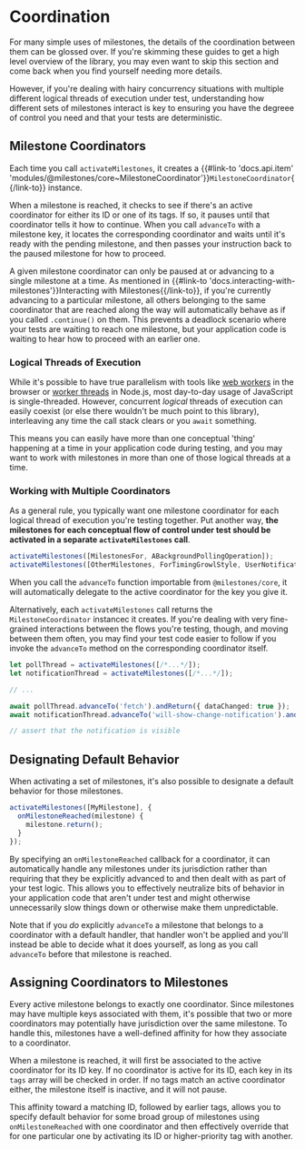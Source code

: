 # Coordination

For many simple uses of milestones, the details of the coordination between them can be glossed over. If you're skimming these guides to get a high level overview of the library, you may even want to skip this section and come back when you find yourself needing more details.

However, if you're dealing with hairy concurrency situations with multiple different logical threads of execution under test, understanding how different sets of milestones interact is key to ensuring you have the degreee of control you need and that your tests are deterministic.

## Milestone Coordinators

Each time you call `activateMilestones`, it creates a {{#link-to 'docs.api.item' 'modules/@milestones/core~MilestoneCoordinator'}}`MilestoneCoordinator`{{/link-to}} instance.

When a milestone is reached, it checks to see if there's an active coordinator for either its ID or one of its tags. If so, it pauses until that coordinator tells it how to continue. When you call `advanceTo` with a milestone key, it locates the corresponding coordinator and waits until it's ready with the pending milestone, and then passes your instruction back to the paused milestone for how to proceed.

A given milestone coordinator can only be paused at or advancing to a single milestone at a time. As mentioned in {{#link-to 'docs.interacting-with-milestones'}}Interacting with Milestones{{/link-to}}, if you're currently advancing to a particular milestone, all others belonging to the same coordinator that are reached along the way will automatically behave as if you called `.continue()` on them. This prevents a deadlock scenario where your tests are waiting to reach one milestone, but your application code is waiting to hear how to proceed with an earlier one.

### Logical Threads of Execution

While it's possible to have true parallelism with tools like [web workers](https://developer.mozilla.org/en-US/docs/Web/API/Web_Workers_API) in the browser or [worker threads](https://nodejs.org/api/worker_threads.html#worker_threads_worker_threads) in Node.js, most day-to-day usage of JavaScript is single-threaded. However, concurrent _logical_ threads of execution can easily coexist (or else there wouldn't be much point to this library), interleaving any time the call stack clears or you `await` something.

This means you can easily have more than one conceptual 'thing' happening at a time in your application code during testing, and you may want to work with milestones in more than one of those logical threads at a time.

### Working with Multiple Coordinators

As a general rule, you typically want one milestone coordinator for each logical thread of execution you're testing together. Put another way, **the milestones for each conceptual flow of control under test should be activated in a separate `activateMilestones` call**.

```ts
activateMilestones([MilestonesFor, ABackgroundPollingOperation]);
activateMilestones([OtherMilestones, ForTimingGrowlStyle, UserNotifications]);
```

When you call the `advanceTo` function importable from `@milestones/core`, it will automatically delegate to the active coordinator for the key you give it.

Alternatively, each `activateMilestones` call returns the `MilestoneCoordinator` instancec it creates. If you're dealing with very fine-grained interactions between the flows you're testing, though, and moving between them often, you may find your test code easier to follow if you invoke the `advanceTo` method on the corresponding coordinator itself.

```ts
let pollThread = activateMilestones([/*...*/]);
let notificationThread = activateMilestones([/*...*/]);

// ...

await pollThread.advanceTo('fetch').andReturn({ dataChanged: true });
await notificationThread.advanceTo('will-show-change-notification').andContinue();

// assert that the notification is visible
```

## Designating Default Behavior

When activating a set of milestones, it's also possible to designate a default behavior for those milestones.

```ts
activateMilestones([MyMilestone], {
  onMilestoneReached(milestone) {
    milestone.return();
  }
});
```

By specifying an `onMilestoneReached` callback for a coordinator, it can automatically handle any milestones under its jurisdiction rather than requiring that they be explicitly advanced to and then dealt with as part of your test logic. This allows you to effectively neutralize bits of behavior in your application code that aren't under test and might otherwise unnecessarily slow things down or otherwise make them unpredictable.

Note that if you _do_ explicitly `advanceTo` a milestone that belongs to a coordinator with a default handler, that handler won't be applied and you'll instead be able to decide what it does yourself, as long as you call `advanceTo` before that milestone is reached.

## Assigning Coordinators to Milestones

Every active milestone belongs to exactly one coordinator. Since milestones may have multiple keys associated with them, it's possible that two or more coordinators may potentially have jurisdiction over the same milestone. To handle this, milestones have a well-defined affinity for how they associate to a coordinator.

When a milestone is reached, it will first be associated to the active coordinator for its ID key. If no coordinator is active for its ID, each key in its `tags` array will be checked in order. If no tags match an active coordinator either, the milestone itself is inactive, and it will not pause.

This affinity toward a matching ID, followed by earlier tags, allows you to specify default behavior for some broad group of milestones using `onMilestoneReached` with one coordinator and then effectively override that for one particular one by activating its ID or higher-priority tag with another.
